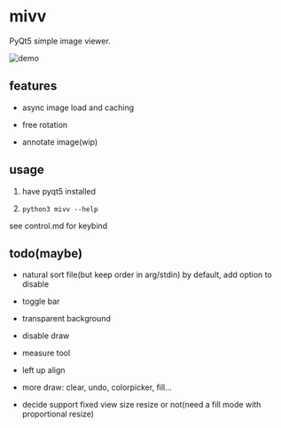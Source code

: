 # mivv

PyQt5 simple image viewer.

![demo](https://asrcpq.github.io/resources/2111/mivv_demo.gif)

## features

* async image load and caching

* free rotation

* annotate image(wip)

## usage

1. have pyqt5 installed

2. `python3 mivv --help`

see control.md for keybind

## todo(maybe)

* natural sort file(but keep order in arg/stdin) by default, add option to disable

* toggle bar

* transparent background

* disable draw

* measure tool

* left up align

* more draw: clear, undo, colorpicker, fill...

* decide support fixed view size resize or not(need a fill mode with proportional resize)
